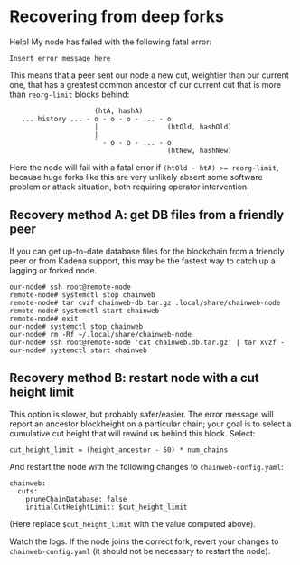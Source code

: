 # Recovering from deep forks

Help! My node has failed with the following fatal error:

```
Insert error message here
```

This means that a peer sent our node a new cut, weightier than our current one,
that has a greatest common ancestor of our current cut that is more than
`reorg-limit` blocks behind:


```
                     (htA, hashA)
   ... history ... - o - o - o - ... - o
                     |                 (htOld, hashOld)
                     |
                     ` - o - o - ... - o
                                       (htNew, hashNew)
```

Here the node will fail with a fatal error if `(htOld - htA) >= reorg-limit`,
because huge forks like this are very unlikely absent some software problem or
attack situation, both requiring operator intervention.

## Recovery method A: get DB files from a friendly peer

If you can get up-to-date database files for the blockchain from a friendly
peer or from Kadena support, this may be the fastest way to catch up a lagging
or forked node.

```
our-node# ssh root@remote-node
remote-node# systemctl stop chainweb
remote-node# tar cvzf chainweb-db.tar.gz .local/share/chainweb-node
remote-node# systemctl start chainweb
remote-node# exit
our-node# systemctl stop chainweb
our-node# rm -Rf ~/.local/share/chainweb-node
our-node# ssh root@remote-node 'cat chainweb.db.tar.gz' | tar xvzf -
our-node# systemctl start chainweb
```

## Recovery method B: restart node with a cut height limit

This option is slower, but probably safer/easier. The error message will report
an ancestor blockheight on a particular chain; your goal is to select a
cumulative cut height that will rewind us behind this block. Select:

```
cut_height_limit = (height_ancestor - 50) * num_chains
```

And restart the node with the following changes to `chainweb-config.yaml`:

```
chainweb:
  cuts:
    pruneChainDatabase: false
    initialCutHeightLimit: $cut_height_limit
```

(Here replace `$cut_height_limit` with the value computed above).

Watch the logs. If the node joins the correct fork, revert your changes to
`chainweb-config.yaml` (it should not be necessary to restart the node).
